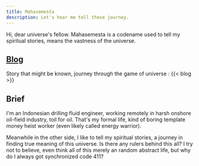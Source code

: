 ```yaml
---
title: Mahasemesta
description: Let's hear me tell these journey.
---
```


Hi, dear universe's fellow. Mahasemesta is a codename used to tell my spiritual stories, means the vastness of the universe.

## [Blog](/blog)
Story that might be known, journey through the game of universe :
{{< blog >}}

## Brief
I'm an Indonesian drilling fluid engineer, working remotely in harsh onshore oil-field industry, toil for oil. That's my formal life, kind of boring template money heist worker (even likely called energy warrior).

Meanwhile in the other side, I like to tell my spiritual stories, a journey in finding true meaning of this universe. Is there any rulers behind this all? I try not to believe, even think all of this merely an random abstract life, but why do I always got synchronized code 411?